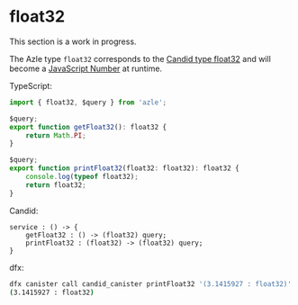# float32

This section is a work in progress.

The Azle type `float32` corresponds to the [Candid type float32](https://internetcomputer.org/docs/current/references/candid-ref#type-float32-and-float64) and will become a [JavaScript Number](https://developer.mozilla.org/en-US/docs/Web/JavaScript/Reference/Global_Objects/Number) at runtime.

TypeScript:

```typescript
import { float32, $query } from 'azle';

$query;
export function getFloat32(): float32 {
    return Math.PI;
}

$query;
export function printFloat32(float32: float32): float32 {
    console.log(typeof float32);
    return float32;
}
```

Candid:

```
service : () -> {
    getFloat32 : () -> (float32) query;
    printFloat32 : (float32) -> (float32) query;
}
```

dfx:

```bash
dfx canister call candid_canister printFloat32 '(3.1415927 : float32)'
(3.1415927 : float32)
```
